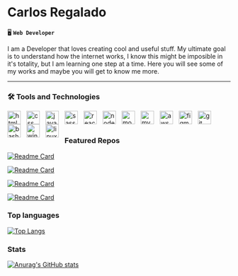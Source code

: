 # Carlos Regalado

🖥 **`Web Developer`**

I am a Developer that loves creating cool and useful stuff. My ultimate goal is to understand how the internet works, I know this might be imposible in it's totality, but I am learning one step at a time.
Here you will see some of my works and maybe you will get to know me more.

---
### 🛠 Tools and Technologies

<img align="left" alt="html"        width="30px" style="padding-right:10px" src="https://cdn.jsdelivr.net/gh/devicons/devicon/icons/html5/html5-original.svg"/>
<img align="left" alt="css"         width="30px" style="padding-right:10px" src="https://cdn.jsdelivr.net/gh/devicons/devicon/icons/css3/css3-original.svg"/>
<img align="left" alt="javascript"  width="30px" style="padding-right:10px" src="https://cdn.jsdelivr.net/gh/devicons/devicon/icons/javascript/javascript-original.svg"/>
<img align="left" alt="sass"        width="30px" style="padding-right:10px" src="https://cdn.jsdelivr.net/gh/devicons/devicon/icons/sass/sass-original.svg"/>
<img align="left" alt="react"       width="30px" style="padding-right:10px" src="https://cdn.jsdelivr.net/gh/devicons/devicon/icons/react/react-original.svg"/>
<img align="left" alt="nodejs"      width="30px" style="padding-right:10px" src="https://cdn.jsdelivr.net/gh/devicons/devicon/icons/nodejs/nodejs-original.svg"/>
<img align="left" alt="mongodb"     width="30px" style="padding-right:10px" src="https://cdn.jsdelivr.net/gh/devicons/devicon/icons/mongodb/mongodb-original.svg"/>
<img align="left" alt="mysql"       width="30px" style="padding-right:10px" src="https://cdn.jsdelivr.net/gh/devicons/devicon/icons/mysql/mysql-original.svg"/>
<img align="left" alt="aws"         width="30px" style="padding-right:10px" src="https://cdn.jsdelivr.net/gh/devicons/devicon/icons/amazonwebservices/amazonwebservices-original.svg"/>
<img align="left" alt="figma"       width="30px" style="padding-right:10px" src="https://cdn.jsdelivr.net/gh/devicons/devicon/icons/figma/figma-original.svg"/>
<img align="left" alt="git"         width="30px" style="padding-right:10px" src="https://cdn.jsdelivr.net/gh/devicons/devicon/icons/git/git-original.svg"/>
<img align="left" alt="bash"        width="30px" style="padding-right:10px" src="https://cdn.jsdelivr.net/gh/devicons/devicon/icons/bash/bash-original.svg"/>
<img align="left" alt="windows"     width="30px" style="padding-right:10px" src="https://cdn.jsdelivr.net/gh/devicons/devicon/icons/windows8/windows8-original.svg"/>
<img align="left" alt="linux"       width="30px" style="padding-right:10px" src="https://cdn.jsdelivr.net/gh/devicons/devicon/icons/ubuntu/ubuntu-plain.svg"/>
<br> <br>

### Featured Repos

[![Readme Card](https://github-readme-stats.vercel.app/api/pin/?username=carlosdra&repo=Portfolio&theme=cobalt)](https://github.com/anuraghazra/github-readme-stats)

[![Readme Card](https://github-readme-stats.vercel.app/api/pin/?username=carlosdra&repo=Quizzical-app&theme=cobalt)](https://github.com/anuraghazra/github-readme-stats)

[![Readme Card](https://github-readme-stats.vercel.app/api/pin/?username=carlosdra&repo=Etch-a-Sketch&theme=cobalt)](https://github.com/anuraghazra/github-readme-stats)

[![Readme Card](https://github-readme-stats.vercel.app/api/pin/?username=carlosdra&repo=library&theme=cobalt)](https://github.com/anuraghazra/github-readme-stats)

### Top languages

[![Top Langs](https://github-readme-stats.vercel.app/api/top-langs/?username=carlosdra&layout=compact&theme=algolia)](https://github.com/anuraghazra/github-readme-stats)

### Stats

[![Anurag's GitHub stats](https://github-readme-stats.vercel.app/api?username=carlosdra&count_private=true&theme=nightowl&show_icons=true)](https://github.com/anuraghazra/github-readme-stats)

<!-- create wakatime account [![willianrod's wakatime stats](https://github-readme-stats.vercel.app/api/wakatime?username=carlosdra)](https://github.com/anuraghazra/github-readme-stats) -->






